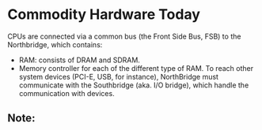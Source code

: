 # Commodity Hardware Today 
CPUs are connected via a common bus (the Front Side Bus, FSB) to the Northbridge, which contains:
- RAM: consists of DRAM and SDRAM.
- Memory controller for each of the different type of RAM.
To reach other system devices (PCI-E, USB, for instance), NorthBridge must communicate with the Southbridge (aka. I/O bridge), which handle the communication with devices.

Note:
- 
